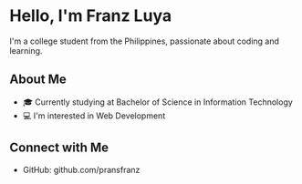 # Hello, I'm Franz Luya

I'm a college student from the Philippines, passionate about coding and learning.

## About Me

- 🎓 Currently studying at Bachelor of Science in Information Technology 
- 💻 I'm interested in Web Development


## Connect with Me

- GitHub: github.com/pransfranz
